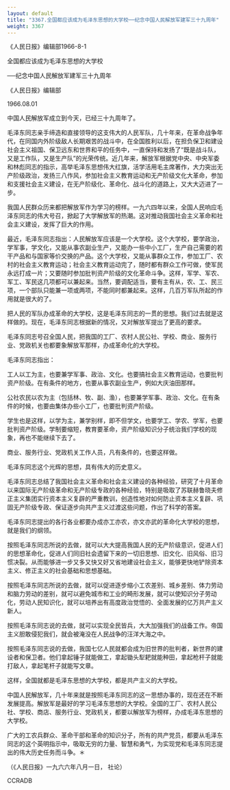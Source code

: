 ```yaml
---
layout: default
title: "3367.全国都应该成为毛泽东思想的大学校──纪念中国人民解放军建军三十九周年"
weight: 3367
---
```


《人民日报》编辑部1966-8-1

全国都应该成为毛泽东思想的大学校

──纪念中国人民解放军建军三十九周年

《人民日报》编辑部

1966.08.01

中国人民解放军成立到今天，已经三十九周年了。

毛泽东同志亲手缔造和直接领导的这支伟大的人民军队，几十年来，在革命战争年代，在同国内外阶级敌人长期艰苦的战斗中，在全国胜利以后，在担负保卫和建设社会主义祖国、保卫远东和世界和平的任务中，一直保持和发扬了“既是战斗队，又是工作队，又是生产队”的光荣传统。近几年来，解放军根据党中央、中央军委和林彪同志的指示，高举毛泽东思想伟大红旗，活学活用毛主席著作，大力突出无产阶级政治，发扬三八作风，参加社会主义教育运动和无产阶级文化大革命，参加和支援社会主义建设，在无产阶级化、革命化、战斗化的道路上，又大大迈进了一步。

我国人民群众历来都把解放军作为学习的榜样。一九六四年以来，全国人民响应毛泽东同志的伟大号召，掀起了大学解放军的热潮。这对推动我国社会主义革命和社会主义建设，发挥了巨大的作用。

最近，毛泽东同志指出：人民解放军应该是一个大学校。这个大学校，要学政治，学军事，学文化，又能从事农副业生产，又能办一些中小工厂，生产自己需要的若干产品和与国家等价交换的产品。这个大学校，又能从事群众工作，参加工厂、农村的社会主义教育运动；社会主义教育运动完了，随时都有群众工作可做，使军民永远打成一片；又要随时参加批判资产阶级的文化革命斗争。这样，军学、军农、军工、军民这几项都可以兼起来。当然，要调配适当，要有主有从，农、工、民三项，一个部队只能兼一项或两项，不能同时都兼起来。这样，几百万军队所起的作用就是很大的了。

把人民的军队办成革命的大学校，这是毛泽东同志的一贯的思想。我们过去就是这样做的。现在，毛泽东同志根据新的情况，又对解放军提出了更高的要求。

毛泽东同志号召全国人民，把我国的工厂、农村人民公社、学校、商业、服务行业、党政机关也都要象解放军那样，办成革命化的大学校。

毛泽东同志指出：

工人以工为主，也要兼学军事、政治、文化。也要搞社会主义教育运动，也要批判资产阶级。在有条件的地方，也要从事农副业生产，例如大庆油田那样。

公社农民以农为主（包括林、牧、副、渔），也要兼学军事、政治、文化。在有条件的时候，也要由集体办些小工厂，也要批判资产阶级。

学生也是这样，以学为主，兼学别样，即不但学文，也要学工、学农、学军，也要批判资产阶级。学制要缩短，教育要革命，资产阶级知识分子统治我们学校的现象，再也不能继续下去了。

商业、服务行业、党政机关工作人员，凡有条件的，也要这样做。

毛泽东同志这个光辉的思想，具有伟大的历史意义。

毛泽东同志总结了我国社会主义革命和社会主义建设的各种经验，研究了十月革命以来国际无产阶级革命和无产阶级专政的各种经验，特别是吸取了苏联赫鲁晓夫修正主义集团实行资本主义复辟的严重教训，创造性地对如何防止资本主义复辟、巩固无产阶级专政、保证逐步向共产主义过渡这些问题，作出了科学的答案。

毛泽东同志提出的各行各业都要办成亦工亦农，亦文亦武的革命化大学校的思想，就是我们的纲领。

按照毛泽东同志所说的去做，就可以大大提高我国人民的无产阶级意识，促进人们的思想革命化，促进人们同旧社会遗留下来的一切旧思想、旧文化、旧风俗、旧习惯决裂。从而能够进一步又多又快又好又省地建设社会主义，能够更快地铲除资本主义、修正主义的社会基础和思想基础。

按照毛泽东同志所说的去做，就可以促进逐步缩小工农差别、城乡差别、体力劳动和脑力劳动的差别，就可以避免城市和工业的畸形发展，就可以使知识分子劳动化，劳动人民知识化，就可以培养出有高度政治觉悟的、全面发展的亿万共产主义新人。

按照毛泽东同志说的去做，就可以实现全民皆兵，大大加强我们的战备工作。帝国主义胆敢侵犯我们，就会被淹没在人民战争的汪洋大海之中。

按照毛泽东同志说的去做，我国七亿人民就都会成为旧世界的批判者，新世界的建设者和保卫者。他们拿起锤子就能做工，拿起锄头犁耙就能种田，拿起枪杆子就能打敌人，拿起笔杆子就能写文章。

这样，全国就都是毛泽东思想的大学校，都是共产主义的大学校。

中国人民解放军，几十年来就是按照毛泽东同志的这一思想办事的，现在还在不断发展提高。解放军是最好的学习毛泽东思想的大学校。全国的工厂、农村人民公社、学校、商店、服务行业、党政机关，都要以解放军为榜样，办成毛泽东思想的大学校。

广大的工农兵群众、革命干部和革命的知识分子，所有的共产党员，都要从毛泽东同志的这个英明指示中，吸取无穷的力量、智慧和勇气，为实现党和毛泽东同志提出的伟大历史任务而斗争。＊

（《人民日报》一九六六年八月一日， 社论）

CCRADB

